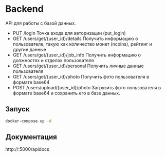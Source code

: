 # Backend

API для работы с базой данных.

- PUT ​/login Точка входа для авторизации (put_login)
- GET ​/users​/get​/{user_id}​/details Получить информацию о пользователе, такую как количество монет (ncoins), рейтинг и другие данные
- GET ​/users​/get​/{user_id}​/job_info Получить информацию о должностях и отделах пользователя
- GET ​/users​/get​/{user_id}​/personal Получить личные данные пользователя
- GET ​/users​/get​/{user_id}​/photo Получить фото пользователя в формате base64
- POST ​/users​/upload​/{user_id}​/photo Загрузить фото пользователя в формате base64 и сохранить его в базе данных.

## Запуск

```bash
docker-compose up -d
```

## Документация

http://<url>:5000/apidocs
